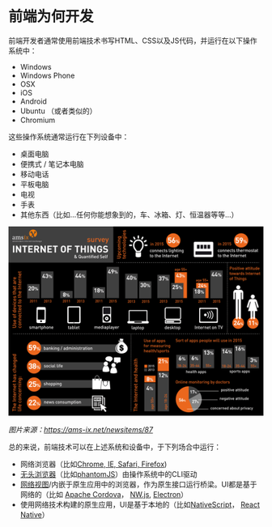 # 前端为何开发

前端开发者通常使用前端技术书写HTML、CSS以及JS代码，并运行在以下操作系统中：

* Windows
* Windows Phone
* OSX
* iOS
* Android
* Ubuntu （或者类似的）
* Chromium

这些操作系统通常运行在下列设备中：

* 桌面电脑
* 便携式 / 笔记本电脑
* 移动电话
* 平板电脑
* 电视
* 手表
* 其他东西（比如…任何你能想象到的，车、冰箱、灯、恒温器等等…）

![](../images/fd-devs-for.jpeg "https://ams-ix.net/newsitems/87")

<cite>图片来源：<a href="https://ams-ix.net/newsitems/87">https://ams-ix.net/newsitems/87</a></cite>

总的来说，前端技术可以在上述系统和设备中，于下列场合中运行：

* 网络浏览器（比如[Chrome, IE, Safari, Firefox](http://outdatedbrowser.com/en))
* [无头浏览器](https://en.wikipedia.org/wiki/Headless_browser)（比如[phantomJS](http://phantomjs.org/)）由操作系统中的CLI驱动
* [网络视图](http://wiki.awesomium.com/general-use/introduction-to-web-views.html)/内嵌于原生应用中的浏览器，作为原生接口运行桥梁。UI都是基于网络的（比如 [Apache Cordova](https://cordova.apache.org/)， [NW.js](http://nwjs.io/), [Electron](http://electron.atom.io/)）
* 使用网络技术构建的原生应用，UI是基于本地的（比如[NativeScript](https://www.nativescript.org/)， [React Native](https://facebook.github.io/react-native/)）


 






